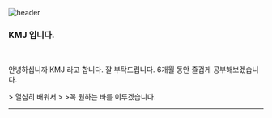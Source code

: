 ![header](https://capsule-render.vercel.app/api?type=wave&color=auto&height=300&section=header&text=K-%20MJ%20Blog&fontSize=90)

### KMJ 입니다.
<br/>

<p>
  안녕하십니까 KMJ 라고 합니다. 
  잘 부탁드립니다. 6개월 동안 즐겁게 공부해보겠습니다.
</p>
> 열심히 배워서
> >꼭 원하는 바를 이루겠습니다.

<hr/>
